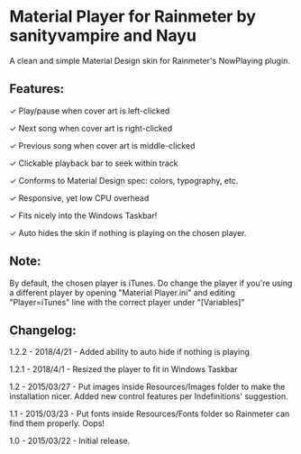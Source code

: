 # Material Player for Rainmeter by sanityvampire and Nayu

A clean and simple Material Design skin for Rainmeter's NowPlaying plugin.  

## Features:

 ✓ Play/pause when cover art is left-clicked

 ✓ Next song when cover art is right-clicked

 ✓ Previous song when cover art is middle-clicked

 ✓ Clickable playback bar to seek within track

 ✓ Conforms to Material Design spec: colors, typography, etc.

 ✓ Responsive, yet low CPU overhead

 ✓ Fits nicely into the Windows Taskbar!

 ✓ Auto hides the skin if nothing is playing on the chosen player.

 
## Note:

By default, the chosen player is iTunes. Do change the player if you're using a different player by opening "Material Player.ini" and editing "Player=iTunes" line with the correct player under "[Variables]"

## Changelog:
1.2.2 - 2018/4/21 - Added ability to auto hide if nothing is playing

1.2.1 - 2018/4/1 - Resized the player to fit in Windows Taskbar

1.2 - 2015/03/27 - Put images inside Resources/Images folder to make the installation nicer. Added new control features per Indefinitions' suggestion.

1.1 - 2015/03/23 - Put fonts inside Resources/Fonts folder so Rainmeter can find them properly. Oops!

1.0 - 2015/03/22 - Initial release.
